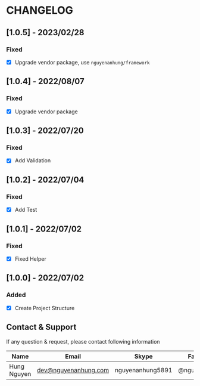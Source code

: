 # CHANGELOG

## [1.0.5] - 2023/02/28

### Fixed

- [x] Upgrade vendor package, use `nguyenanhung/framework`

## [1.0.4] - 2022/08/07

### Fixed

- [x] Upgrade vendor package

## [1.0.3] - 2022/07/20

### Fixed

- [x] Add Validation

## [1.0.2] - 2022/07/04

### Fixed

- [x] Add Test

## [1.0.1] - 2022/07/02

### Fixed

- [x] Fixed Helper

## [1.0.0] - 2022/07/02

### Added

- [x] Create Project Structure

## Contact & Support

If any question & request, please contact following information

| Name        | Email                | Skype            | Facebook      |
|-------------|----------------------|------------------|---------------|
| Hung Nguyen | dev@nguyenanhung.com | nguyenanhung5891 | @nguyenanhung |
